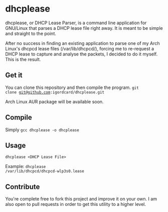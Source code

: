dhcplease
=========

dhcplease, or DHCP Lease Parser, is a command line application for GNU/Linux that parses a DHCP lease file right away. It is meant to be simple and straight to the point.

After no success in finding an existing application to parse one of my Arch Linux's dhcpcd lease files (/var/lib/dhcpcd/), forcing me to re-request a DHCP lease to capture and analyse the packets, I decided to do it myself. This is the result.

Get it
--------
You can clone this repository and then compile the program.
<code>git clone git@github.com:igordcard/dhcplease.git</code>

Arch Linux AUR package will be available soon.

Compile
-------
Simply <code>gcc dhcplease -o dhcplease</code>

Usage
-----
<code>dhcplease \<DHCP Lease File\></code>

Example:
<code>dhcplease /var/lib/dhcpcd/dhcpcd-wlp3s0.lease</code>

Contribute
----------
You're complete free to fork this project and improve it on your own. I am also open to pull requests in order to get this utility to a higher level.
